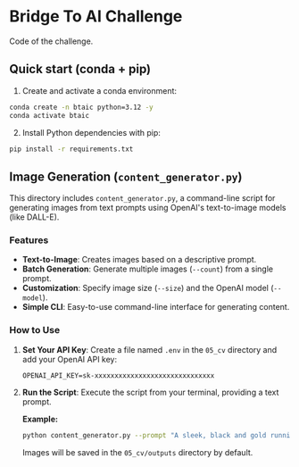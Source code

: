 # Bridge To AI Challenge

Code of the challenge.

Quick start (conda + pip)
-------------------------

1. Create and activate a conda environment:

```bash
conda create -n btaic python=3.12 -y
conda activate btaic
```

2. Install Python dependencies with pip:

```bash
pip install -r requirements.txt
```

## Image Generation (`content_generator.py`)

This directory includes `content_generator.py`, a command-line script for generating images from text prompts using OpenAI's text-to-image models (like DALL-E).

### Features

- **Text-to-Image**: Creates images based on a descriptive prompt.
- **Batch Generation**: Generate multiple images (`--count`) from a single prompt.
- **Customization**: Specify image size (`--size`) and the OpenAI model (`--model`).
- **Simple CLI**: Easy-to-use command-line interface for generating content.

### How to Use

1.  **Set Your API Key**:
    Create a file named `.env` in the `05_cv` directory and add your OpenAI API key:
    ```
    OPENAI_API_KEY=sk-xxxxxxxxxxxxxxxxxxxxxxxxxxxxxx
    ```

2.  **Run the Script**:
    Execute the script from your terminal, providing a text prompt.

    **Example:**
    ```bash
    python content_generator.py --prompt "A sleek, black and gold running shoe with neon blue accents, studio lighting" --count 2
    ```
    Images will be saved in the `05_cv/outputs` directory by default.
